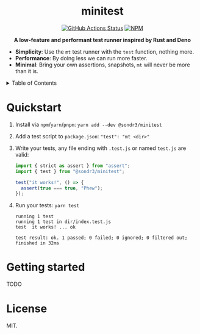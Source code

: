 <h1 align="center">minitest</h1>
<p align="center">
    <a href="https://github.com/sondr3/minitest/actions"><img alt="GitHub Actions Status" src="https://github.com/sondr3/minitest/workflows/pipeline/badge.svg" /></a>
    <a href="https://www.npmjs.com/package/@sondr3/minitest"><img alt="NPM" src="https://badge.fury.io/js/%40sondr3%2Fminitest.svg" /></a>
</p>

<p align="center">
    <b>A low-feature and performant test runner inspired by Rust and Deno</b>
</p>

- **Simplicity**: Use the `mt` test runner with the `test` function, nothing more.
- **Performance**: By doing less we can run more faster.
- **Minimal**: Bring your own assertions, snapshots, `mt` will never be more than it is.

<details>
<summary>Table of Contents</summary>
<br />

## Table of Contents

- [Quickstart](#quickstart)
- [Getting started](#getting-started)
- [License](#license)
</details>

# Quickstart

1. Install via `npm`/`yarn`/`pnpm`: `yarn add --dev @sondr3/minitest`
2. Add a test script to `package.json`: `"test": "mt <dir>"`
3. Write your tests, any file ending with `.test.js` or named `test.js` are valid:

   ```js
   import { strict as assert } from "assert";
   import { test } from "@sondr3/minitest";

   test("it works!", () => {
     assert(true === true, "Phew");
   });
   ```

4. Run your tests: `yarn test`

   ```text
   running 1 test
   running 1 test in dir/index.test.js
   test  it works! ... ok

   test result: ok. 1 passed; 0 failed; 0 ignored; 0 filtered out; finished in 32ms
   ```

# Getting started

TODO

# License

MIT.
